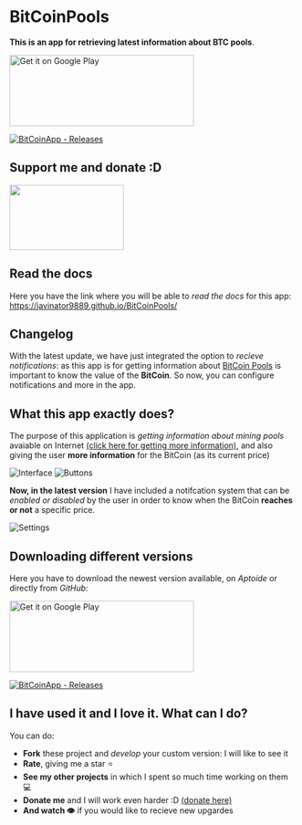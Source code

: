 # BitCoinPools

**This is an app for retrieving latest information about BTC pools**.

<a href='https://play.google.com/store/apps/details?id=javinator9889.bitcoinpools&pcampaignid=MKT-Other-global-all-co-prtnr-py-PartBadge-Mar2515-1'><img alt='Get it on Google Play' src='https://play.google.com/intl/en_us/badges/images/generic/en_badge_web_generic.png' width=323 height=125/></a>

[![BitCoinApp - Releases](https://img.shields.io/badge/Download%20-GitHub%20APK-green.svg)](https://goo.gl/qeaU85)

## Support me and donate :D
<a href='https://paypal.me/Javinator9889'><img src='http://www.pngall.com/wp-content/uploads/2016/05/PayPal-Donate-Button-High-Quality-PNG.png' width=200 height=114></a>

## Read the docs

Here you have the link where you will be able to *read the docs* for this app: https://javinator9889.github.io/BitCoinPools/

## Changelog 

With the latest update, we have just integrated the option to *recieve notifications*: as this app is for getting information about [BitCoin Pools](https://en.wikipedia.org/wiki/Mining_pool) is important to know the value of the **BitCoin**. So now, you can configure notifications and more in the app.

## What this app exactly does?

The purpose of this application is *getting information about mining pools* avaiable on Internet [(click here for getting more information)](https://en.wikipedia.org/wiki/Mining_pool), and also giving the user **more information** for the BitCoin (as its current price)

![Interface](https://github.com/Javinator9889/BitCoinPools/blob/master/screenshots/englishinterface.jpg)
![Buttons](https://github.com/Javinator9889/BitCoinPools/blob/master/screenshots/buttons.jpg)

**Now, in the latest version** I have included a notifcation system that can be *enabled or disabled* by the user in order to know when the BitCoin **reaches or not** a specific price.

![Settings](https://github.com/Javinator9889/BitCoinPools/blob/master/screenshots/choosingdays.jpg)

## Downloading different versions

Here you have to download the newest version available, on *Aptoide* or directly from *GitHub*:

<a href='https://play.google.com/store/apps/details?id=javinator9889.bitcoinpools&pcampaignid=MKT-Other-global-all-co-prtnr-py-PartBadge-Mar2515-1'><img alt='Get it on Google Play' src='https://play.google.com/intl/en_us/badges/images/generic/en_badge_web_generic.png' width=323 height=125/></a>

[![BitCoinApp - Releases](https://img.shields.io/badge/Download%20-GitHub%20APK-green.svg)](https://goo.gl/qeaU85)

## I have used it and I love it. What can I do?

You can do:
+ **Fork** these project and *develop* your custom version: I will like to see it
+ **Rate**, giving me a star ⭐️
+ **See my other projects** in which I spent so much time working on them 💻
+ **Donate me** and I will work even harder :D [(donate here)](https://github.com/Javinator9889/BitCoinPools#support-me-and-donate-d)
+ **And watch 👁** if you would like to recieve new upgardes
